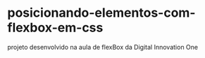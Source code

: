 # posicionando-elementos-com-flexbox-em-css
projeto desenvolvido na aula de flexBox da Digital Innovation One
